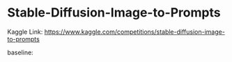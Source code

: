 # Stable-Diffusion-Image-to-Prompts

Kaggle Link: https://www.kaggle.com/competitions/stable-diffusion-image-to-prompts

baseline:
